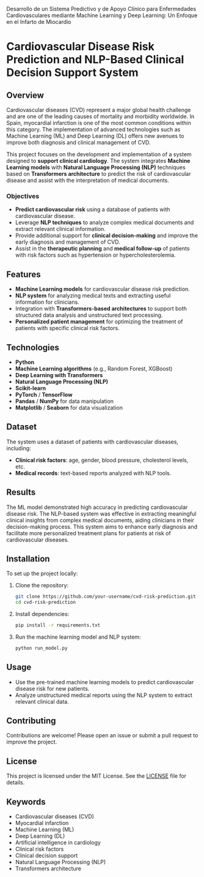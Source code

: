 
Desarrollo de un Sistema Predictivo y de Apoyo Clínico para Enfermedades Cardiovasculares mediante Machine Learning y Deep Learning: Un Enfoque en el Infarto de Miocardio

# Cardiovascular Disease Risk Prediction and NLP-Based Clinical Decision Support System

## Overview

Cardiovascular diseases (CVD) represent a major global health challenge and are one of the leading causes of mortality and morbidity worldwide. In Spain, myocardial infarction is one of the most common conditions within this category. The implementation of advanced technologies such as Machine Learning (ML) and Deep Learning (DL) offers new avenues to improve both diagnosis and clinical management of CVD.

This project focuses on the development and implementation of a system designed to **support clinical cardiology**. The system integrates **Machine Learning models** with **Natural Language Processing (NLP)** techniques based on **Transformers architecture** to predict the risk of cardiovascular disease and assist with the interpretation of medical documents.

### Objectives
- **Predict cardiovascular risk** using a database of patients with cardiovascular disease.
- Leverage **NLP techniques** to analyze complex medical documents and extract relevant clinical information.
- Provide additional support for **clinical decision-making** and improve the early diagnosis and management of CVD.
- Assist in the **therapeutic planning** and **medical follow-up** of patients with risk factors such as hypertension or hypercholesterolemia.

## Features
- **Machine Learning models** for cardiovascular disease risk prediction.
- **NLP system** for analyzing medical texts and extracting useful information for clinicians.
- Integration with **Transformers-based architectures** to support both structured data analysis and unstructured text processing.
- **Personalized patient management** for optimizing the treatment of patients with specific clinical risk factors.

## Technologies
- **Python**
- **Machine Learning algorithms** (e.g., Random Forest, XGBoost)
- **Deep Learning with Transformers**
- **Natural Language Processing (NLP)**
- **Scikit-learn**
- **PyTorch** / **TensorFlow**
- **Pandas** / **NumPy** for data manipulation
- **Matplotlib** / **Seaborn** for data visualization

## Dataset
The system uses a dataset of patients with cardiovascular diseases, including:
- **Clinical risk factors**: age, gender, blood pressure, cholesterol levels, etc.
- **Medical records**: text-based reports analyzed with NLP tools.

## Results
The ML model demonstrated high accuracy in predicting cardiovascular disease risk. The NLP-based system was effective in extracting meaningful clinical insights from complex medical documents, aiding clinicians in their decision-making process. This system aims to enhance early diagnosis and facilitate more personalized treatment plans for patients at risk of cardiovascular diseases.

## Installation
To set up the project locally:
1. Clone the repository:
    ```bash
    git clone https://github.com/your-username/cvd-risk-prediction.git
    cd cvd-risk-prediction
    ```
2. Install dependencies:
    ```bash
    pip install -r requirements.txt
    ```

3. Run the machine learning model and NLP system:
    ```bash
    python run_model.py
    ```

## Usage
- Use the pre-trained machine learning models to predict cardiovascular disease risk for new patients.
- Analyze unstructured medical reports using the NLP system to extract relevant clinical data.

## Contributing
Contributions are welcome! Please open an issue or submit a pull request to improve the project.

## License
This project is licensed under the MIT License. See the [LICENSE](LICENSE) file for details.

## Keywords
- Cardiovascular diseases (CVD)
- Myocardial infarction
- Machine Learning (ML)
- Deep Learning (DL)
- Artificial intelligence in cardiology
- Clinical risk factors
- Clinical decision support
- Natural Language Processing (NLP)
- Transformers architecture



